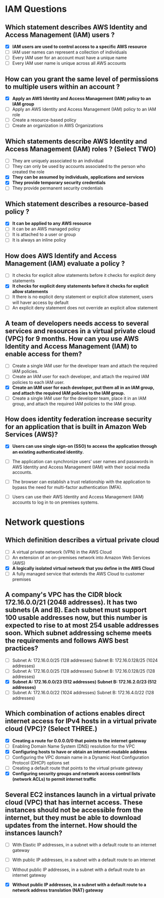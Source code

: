 # IAM Questions

## Which statement describes AWS Identity and Access Management (IAM) users ?

- [x] **IAM users are used to control access to a specific AWS resource**
- [ ] IAM user names can represent a collection of individuals
- [ ] Every IAM user for an account must have a unique name
- [ ] Every IAM user name is unique across all AWS accounts

## How can you grant the same level of permissions to multiple users within an account ?

- [x] **Apply an AWS Identity and Access Management (IAM) policy to an IAM group**
- [ ] Apply an AWS Identity and Access Management (IAM) policy to an IAM role
- [ ] Create a resource-based policy
- [ ] Create an organization in AWS Organizations

## Which statements describe AWS Identity and Access Management (IAM) roles ? (Select TWO)

- [ ] They are uniquely associated to an individual
- [ ] They can only be used by accounts associated to the person who created the role
- [x] **They can be assumed by individuals, applications and services**
- [x] **They provide temporary security credentials**
- [ ] They provide permanent security credentials

## Which statement describes a resource-based policy ?

- [x] **It can be applied to any AWS resource**
- [ ] It can be an AWS managed policy
- [ ] It is attached to a user or group
- [ ] It is always an inline policy

## How does AWS Identify and Access Management (IAM) evaluate a policy ?

- [ ] It checks for explicit allow statements before it checks for explicit deny statements
- [x] **It checks for explicit deny statements before it checks for explicit allow statements**
- [ ] It there is no explicit deny statement or explicit allow statement, users will haver access by default
- [ ] An explicit deny statement does not override an explicit allow statement

## A team of developers needs access to several services and resources in a virtual private cloud (VPC) for 9 months. How can you use AWS Identity and Access Management (IAM) to enable access for them?

- [ ] Create a single IAM user for the developer team and attach the required IAM policies.
- [ ] Create an IAM user for each developer, and attach the required IAM policies to each IAM user.
- [x] **Create an IAM user for each developer, put them all in an lAM group, and attach the required IAM policies to the IAM group.**
- [ ] Create a single IAM user for the developer team, place it in an IAM group, and attach the required IAM policies to the IAM group.

## How does identity federation increase security for an application that is built in Amazon Web Services (AWS)?

- [x] **Users can use single sign-on (SSO) to access the application through an existing authenticated identity.**
- [ ] The application can synchronize users' user names and passwords in AWS Identity and Access Management (IAM) with their social media accounts.
- [ ] The browser can establish a trust relationship with the application to bypass the need for multi-factor authentication (MFA).
- [ ] Users can use their AWS Identity and Access Management (IAM) accounts to log in to on premises systems.




# Network questions

## Which definition describes a virtual private cloud

- [ ] A virtual private network (VPN) in the AWS Cloud
- [ ] An extension of an on-premises network into Amazon Web Services (AWS)
- [x] **A logically isolated virtual network that you define in the AWS Cloud**
- [ ] A fully managed service that extends the AWS Cloud to customer premises

## A company's VPC has the CIDR block 172.16.0.0/21 (2048 addresses). It has two subnets (A and B). Each subnet must support 100 usable addresses now, but this number is expected to rise to at most 254 usable addresses soon. Which subnet addressing scheme meets the requirements and follows AWS best practices?

- [ ] Subnet A: 172.16.0.0/25 (128 addresses) Subnet B: 172.16.0.128/25 (1024 addresses)
- [ ] Subnet A: 172.16.0.0/25 (128 addresses) Subnet B: 172.16.0.128/25 (128 addresses)
- [x] **Subnet A: 172.16.0.0/23 (512 addresses) Subnet B: 172.16.2.0/23 (512 addresses)**
- [ ] Subnet A: 172.16.0.0/22 (1024 addresses) Subnet B: 172.16.4.0/22 (128 addresses)

## Which combination of actions enables direct internet access for IPv4 hosts in a virtual private cloud (VPC)? (Select THREE.)

- [x] **Creating a route for 0.0.0.0/0 that points to the internet gateway**
- [ ] Enabling Domain Name System (DNS) resolution for the VPC
- [x] **Configuring hosts to have or obtain an internet-routable address**
- [ ] Configuring the VPC domain name in a Dynamic Host Configuration Protocol (DHCP) options set
- [ ] Creating a default route that points to the virtual private gateway
- [x] **Configuring security groups and network access control lists (network ACLs) to permit internet traffic**

## Several EC2 instances launch in a virtual private cloud (VPC) that has internet access. These instances should not be accessible from the internet, but they must be able to download updates from the internet. How should the instances launch?

- [ ] With Elastic IP addresses, in a subnet with a default route to an internet gateway
- [ ] With public IP addresses, in a subnet with a default route to an internet
- [ ] Without public IP addresses, in a subnet with a default route to an internet gateway
- [x] **Without public IP addresses, in a subnet with a default route to a network address translation (NAT) gateway**


